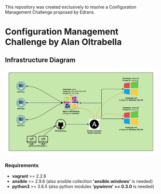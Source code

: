This repository was created exclusively to resolve a Configuration Management Challenge proposed by Edrans.
# **Configuration Management Challenge by Alan Oltrabella**

## Infrastructure Diagram
![alt text](simpleapp_infra.jpeg)

### Requirements
- **vagrant** >= 2.2.6
- **ansible** >= 2.9.6 (also ansible collection **'ansible.windows'** is needed)
- **python3** >= 3.8.5 (also python modules **'pywinrm' >= 0.3.0** is needed)